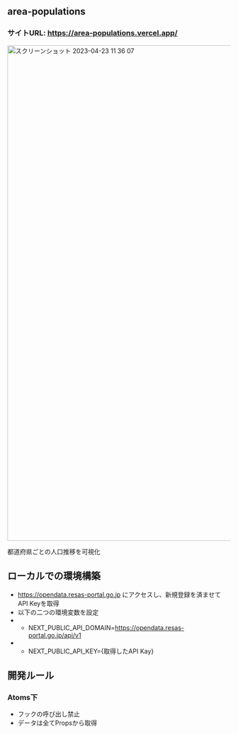 ## area-populations
### サイトURL: https://area-populations.vercel.app/
<img width="1120" alt="スクリーンショット 2023-04-23 11 36 07" src="https://user-images.githubusercontent.com/84382062/233816458-2bc0e1c7-889f-4b72-be52-57fbdafac5c8.png">

都道府県ごとの人口推移を可視化

## ローカルでの環境構築

* https://opendata.resas-portal.go.jp にアクセスし、新規登録を済ませてAPI Keyを取得
* 以下の二つの環境変数を設定
* * NEXT_PUBLIC_API_DOMAIN=https://opendata.resas-portal.go.jp/api/v1
* * NEXT_PUBLIC_API_KEY={取得したAPI Kay}

## 開発ルール
### Atoms下
* フックの呼び出し禁止
* データは全てPropsから取得

